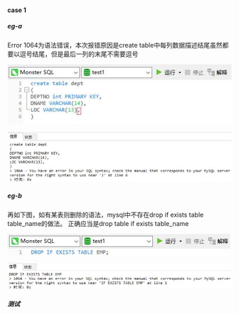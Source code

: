 #### case 1
##### eg-a
Error 1064为语法错误，本次报错原因是create table中每列数据描述结尾虽然都要以逗号结尾，但是最后一列的末尾不需要逗号

![](./Images/case1a.jpg)

![](./Images/case1b.jpg)

##### eg-b
再如下图，如有某表则删除的语法，mysql中不存在drop if exists table table_name的做法。
正确应当是drop table if exists table_name

![](./Images/case1c.jpg)

![](./Images/case1d.jpg)

##### 测试
